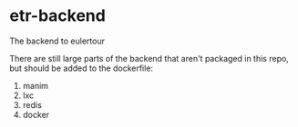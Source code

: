 # etr-backend
The backend to eulertour

There are still large parts of the backend that aren't packaged in this repo, but should be added to the dockerfile:
1) manim
2) lxc
3) redis
4) docker
